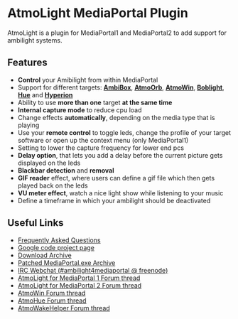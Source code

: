 AtmoLight MediaPortal Plugin
============================

AtmoLight is a plugin for MediaPortal1 and MediaPortal2 to add support for ambilight systems.


## Features

 * __Control__ your Amibilight from within MediaPortal
 * Support for different targets: __[AmbiBox](http://www.ambibox.ru/en/index.php/Main_Page)__, __[AtmoOrb](https://github.com/ambilight-4-mediaportal/AtmoOrb)__,  __[AtmoWin](https://github.com/ambilight-4-mediaportal/AtmoWin)__, __[Boblight](https://code.google.com/p/boblight/)__, __[Hue](https://github.com/ambilight-4-mediaportal/AtmoHue)__ and __[Hyperion](https://github.com/tvdzwan/hyperion)__
 * Ability to use __more than one__ target __at the same time__
 * __Internal capture mode__ to reduce cpu load
 * Change effects __automatically__, depending on the media type that is playing
 * Use your __remote control__ to toggle leds, change the profile of your target software or open up the context menu (only MediaPortal1)
 * Setting to lower the capture frequency for lower end pcs
 * __Delay option__, that lets you add a delay before the current picture gets displayed on the leds
 * __Blackbar detection__ and __removal__
 * __GIF reader__ effect, where users can define a gif file which then gets played back on the leds
 * __VU meter effect__, watch a nice light show while listening to your music
 * Define a timeframe in which your ambilight should be deactivated


## Useful Links

 * [Frequently Asked Questions](https://github.com/ambilight-4-mediaportal/AtmoLight/wiki/Frequently-Asked-Questions)
 * [Google code project page](https://code.google.com/p/ambilight-4-mediaportal/)
 * [Download Archive](https://ambilight-4-mediaportal.googlecode.com/git/MPEI%20Release/Atmolight/)
 * [Patched MediaPortal.exe Archive](https://ambilight-4-mediaportal.googlecode.com/git/MediaPortal/MediaPortal.exe/)
 * [IRC Webchat (#ambilight4mediaportal @ freenode)](http://webchat.freenode.net/)
 * [AtmoLight for MediaPortal 1 Forum thread](http://forum.team-mediaportal.com/threads/atmolight-1-13-0-0-2014-06-17.125633/)
 * [AtmoLight for MediaPortal 2 Forum thread](http://forum.team-mediaportal.com/threads/atmolight-2-0-0-0-beta-1-for-mediaportal2-development-discussion-test-version-thread.125674/)
 * [AtmoWin Forum thread](http://forum.team-mediaportal.com/threads/atmowin-release-thread-no-bug-support.125361/)
 * [AtmoHue Forum thread](http://forum.team-mediaportal.com/threads/atmohue-beta-philips-hue-support-for-atmolight-atmowin.128252/)
 * [AtmoWakeHelper Forum thread](http://forum.team-mediaportal.com/threads/solution-for-auto-com-reconnect-on-sleep-resume-beta4.126160/)
